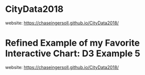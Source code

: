 # CityData2018
website: https://chaseingersoll.github.io/CityData2018/ 
# Refined Example of my Favorite Interactive Chart: D3 Example 5
website:  https://chaseingersoll.github.io/CityData2018/
